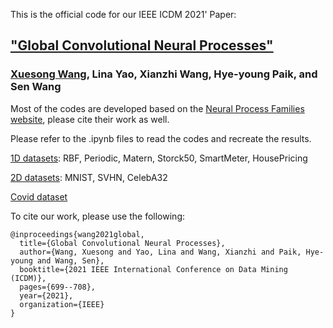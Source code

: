 This is the official code for our 
IEEE ICDM 2021' Paper:

## ["Global Convolutional Neural Processes"](https://arxiv.org/abs/2109.00691)

### [Xuesong Wang](https://xuesongwang.github.io/), Lina Yao, Xianzhi Wang, Hye-young Paik, and Sen Wang

Most of the codes are developed based on the [Neural Process Families website](https://yanndubs.github.io/Neural-Process-Family/text/Intro.html),
please cite their work as well.


Please refer to the .ipynb  files to read the codes and recreate the results.

[1D datasets](https://github.com/xuesongwang/global-convolutional-neural-processes/blob/master/GBCoNP-1d-regression.ipynb): RBF, Periodic, Matern, Storck50, SmartMeter, HousePricing 

[2D datasets](https://github.com/xuesongwang/global-convolutional-neural-processes/blob/master/GBCoNP-2d-regression.ipynb): MNIST, SVHN, CelebA32

[Covid dataset](https://github.com/xuesongwang/global-convolutional-neural-processes/blob/master/GBCoNP-Covid-regression.ipynb)

To cite our work, please use the following:
```
@inproceedings{wang2021global,
  title={Global Convolutional Neural Processes},
  author={Wang, Xuesong and Yao, Lina and Wang, Xianzhi and Paik, Hye-young and Wang, Sen},
  booktitle={2021 IEEE International Conference on Data Mining (ICDM)},
  pages={699--708},
  year={2021},
  organization={IEEE}
}
```
